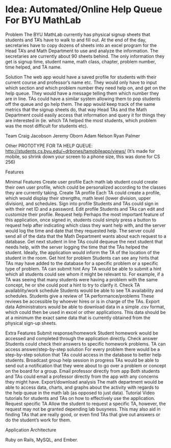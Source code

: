 Idea: Automated/Online Help Queue For BYU MathLab
=================================================

Problem
    The BYU MathLab currently has physical signup sheets that students and TA’s have to walk to and fill out.  At the end of the day, secretaries have to copy dozens of sheets into an excel program for the Head TA’s and Math Department to use and analyze the information.  The secretaries are currently about 90 sheets behind.  The only information they get is signup time, student name, math class, chapter, problem number, time helped, and TA name.

Solution
    The web app would have a saved profile for students with their current course and professor’s name etc.  They would only have to input which section and which problem number they need help on, and get on the help queue.  They would have a message telling them which number they are in line.  TAs could have a similar system allowing them to pop students off the queue and go help them.  The app would keep track of the same metrics that the signup sheets do, that way Head TAs and the Math Department could easily access that information and query it for things they are interested in (ie. which TA helped the most students, which problem was the most difficult for students etc).

Team
    Craig Jacobson
    Jeremy Oborn
    Adam Nelson
    Ryan Palmer

Other
PROTOTYPE FOR TA HELP QUEUE: http://students.cs.byu.edu/~drbones/tamobileapp/views/
(It’s made for mobile, so shrink down your screen to a phone size, this was done for CS 256)

    
Features

Minimal Features
Create user profile
Each math lab student could create their own user profile, which could be personalized according to the classes they are currently taking.
Create TA profile
Each TA could create a profile, which would display their strengths, math level (lower division, upper division), and schedules.
Sign into profile
Students and TAs could sign in with their net ID and a password.
Edit profile
Students and TAs can edit and customize their profile.
Request help
Perhaps the most important feature of this application, once signed in, students could simply press a button to request help after indicating which class they want help with, and the server would log the time and date that they requested help. The server could send all of the data that the Math Department wants about each request to a database.
Get next student in line
TAs could dequeue the next student that needs help, with the server logging the time that the TAs helped the student. Ideally, the application would inform the TA of the location of the student in the room.
Get hint for problem
Students can see any hints that TAs may have added to the database for a specific problem or a specific type of problem.
TA can submit hint
Any TA would be able to submit a hint which all students could see whom it might be relevant to. For example, if a TA was seeing that many students were having a problem with the same concept, he or she could post a hint to try to clarify it.
Check TA availablity/work schedule
Students would be able to see TA availability and schedules.
Students give a review of TA performance/problems
These reviews be accessible by whoever hires or is in charge of the TAs.
Export data
Administrators would be able to download data in a simple .csv format, which could then be used in excel or other applications.  This data should be at a minimum the exact same data that is currently obtained from the physical sign-up sheets.

Extra Features
Submit response/homework
Student homework would be accessed and completed through the application directly.
Check answer
Students could check their answers to specific homework problems.
TA can access answer/step-by-step solution
For every problem there would be a step-by-step solution that TAs could access in the database to better help students.
Broadcast group help session in progress
TAs would be able to send out a notification that they were about to go over a problem or concept on the board for a group.
Email professor directly from app
Both students and TAs could email a professor directly from the app with any concerns they might have.
Export/download analysis
The math department would be able to access data, charts, and graphs about the activity with regards to the help queue in the math lab (as opposed to just data).
Tutorial
Video tutorials for students and TAs on how to effectively use the application.
Request specific TA
Allow the student to request a specific TA, however, the request may not be granted depending lab busyness.  This may also aid in finding TAs that are really good, or even find TAs that give out answers or do the student’s work for them.


Application Architecture

Ruby on Rails, MySQL, and Ember.
